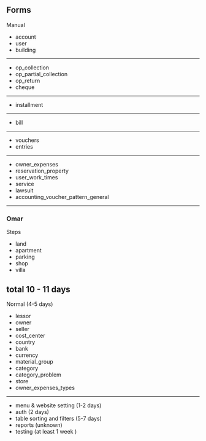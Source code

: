 ## Forms

Manual
- account
- user
- building
---
- op_collection
- op_partial_collection
- op_return
- cheque
---
- installment
---
- bill
---
- vouchers
- entries
---
- owner_expenses
- reservation_property
- user_work_times
- service
- lawsuit
- accounting_voucher_pattern_general 

----

### Omar
Steps 
- land
- apartment
- parking
- shop
- villa

total 10 - 11 days
----

Normal (4-5 days)

- lessor
- owner
- seller
- cost_center
- country
- bank
- currency
- material_group
- category
- category_problem
- store
- owner_expenses_types

---
- menu & website setting (1-2 days)
- auth (2 days)
- table sorting and filters (5-7 days)
- reports (unknown)
- testing (at least 1 week )

